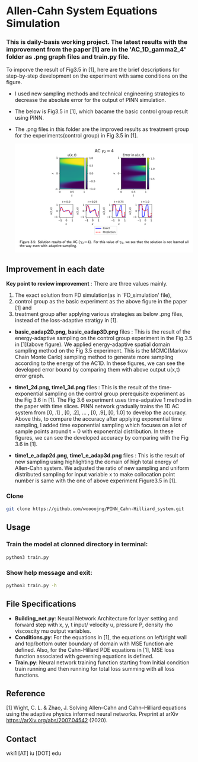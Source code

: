 # Allen-Cahn System Equations Simulation


### This is daily-basis working project. The latest results with the improvement from the paper [1] are in the 'AC_1D_gamma2_4' folder as .png graph files and train.py file.
To imporve the result of Fig3.5 in [1], here are the brief descriptions for step-by-step development on the experiment with same conditions on the figure.
- I used new sampling methods and technical engineering strategies to decrease the absolute error for the output of PINN simulation.
- The below is Fig3.5 in [1], which bacame the basic control group result using PINN.
- The .png files in this folder are the improved results as treatment group for the experiments(control group) in Fig 3.5 in [1].

  <img src="comparison(control_group).png" width="600" />
## Improvement in each date
**Key point to review improvement** : There are three values mainly.
1. The exact solution from FD simulation(as in 'FD_simulation' file),
2. control group as the basic experiment as the above figure in the paper [1] and
3. treatment group after applying various strategies as below .png files, instead of the loss-adaptive stratigy in [1].

- **basic_eadap2D.png, basic_eadap3D.png** files : This is the result of the energy-adaptive sampling on the control group experiment in the Fig 3.5 in [1](above figure). We applied energy-adaptive spatial domain sampling method on the Fig 3.5 experiment. This is the MCMC(Markov Chain Monte Carlo) sampling method to generate more sampling according to the energy of the AC1D. In these figures, we can see the developed error bound by comparing them with above output u(x,t) error graph.

- **time1_2d.png, time1_3d.png** files : This is the result of the time-exponential sampling on the control group prerequisite experiment as the Fig 3.6 in [1]. The Fig 3.6 experiment uses time-adpative 1 method in the paper with time slices. PINN network gradually trains the 1D AC system from [0, .1] , [0, .2], ... , [0, .9], [0, 1.0] to develop the accuracy. Above this, to compare the accuracy after applying exponential time sampling, I added time exponential sampling which focuses on a lot of sample points around t = 0 with exponential distribution. In these figures, we can see the developed accuracy by comparing with the Fig 3.6 in [1].

- **time1_e_adap2d.png, time1_e_adap3d.png** files : This is the result of new sampling using highlighting the domain of high total energy of Allen-Cahn system. We adjusted the ratio of new sampling and uniform distributed sampling for input variable x to make collocation point number is same with the one of above experiment Figure3.5 in [1].
  
[comment]: # (time-sampling for the t input time variable. I used r = 10 for the next formula.)

### Clone

```bash
git clone https://github.com/woooojng/PINN_Cahn-Hilliard_system.git
```

[comment]: # (%### Create an anaconda environment [Optional]:)


[comment]: # (### Download the pretrained embeddings:)


## Usage

### Train the model at clonned directory in terminal:

```bash
python3 train.py
```

### Show help message and exit:

```bash
python3 train.py -h
```

## File Specifications

- **Building_net.py**: Neural Network Architecture for layer setting and forward step with x, y, t input/ velocity u, pressure P, density rho viscoscity mu output variables.
- **Conditions.py**: For the equations in [1], the equations on left/right wall and top/bottom outer boundary of domain with MSE function are defined. Also, for the Cahn-Hillard PDE equations in [1], MSE loss function associated with governing equations is defined.
- **Train.py**: Neural network training function starting from Initial condition train running and then running for total loss summing with all loss functions.


## Reference

[comment]: # (If this work is helpful, please cite as:)

<a id="1">[1]</a> 
Wight, C. L. & Zhao, J. Solving Allen–Cahn and
Cahn–Hilliard equations using the adaptive physics
informed neural networks. Preprint at arXiv
https://arXiv.org/abs/2007.04542 (2020).



[comment]: # (## Acknowledgments)

[comment]: # (This work is supported partly by the National Natural Science Foundation)

## Contact

wki1 [AT] iu [DOT] edu

[comment]: # (## License)

[comment]: # (MIT)
